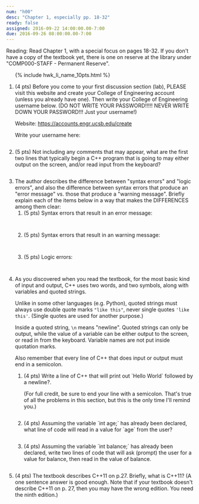```yaml
---
num: "h00"
desc: "Chapter 1, especially pp. 18-32"
ready: false
assigned: 2016-09-22 14:00:00.00-7:00
due: 2016-09-26 08:00:00.00-7:00
---
```


Reading: Read Chapter 1, with a special focus on pages 18-32.    If you don't have a copy of the textbook yet, there is one on reserve at the library under "COMP000-STAFF - Permanent Reserve".

<ol>

{% include hwk_li_name_10pts.html %}

<li style="margin-bottom:2em"> (4 pts) Before you come to your first discussion section (lab), PLEASE visit this website and create your College of Engineering account (unless you already have one).  Then write your College of Engineering username below. (DO NOT WRITE YOUR PASSWORD!!!!!  NEVER WRITE DOWN YOUR PASSWORD!!! Just your username!)

Website: <https://accounts.engr.ucsb.edu/create>

Write your username here:

</li>


<li  style="margin-bottom:2em"> (5 pts) Not including any comments that may appear, what are the first two lines that typically begin a C++ program that is going to may either output on the screen, and/or read input from the keyboard?


<li class="page-break-before">  The author describes the difference between "syntax errors" and "logic errors", and also the difference between syntax errors that produce an "error message" vs. those that produce a "warning message".    Briefly explain each of the items below in a way that makes the DIFFERENCES among them clear:

 <ol>
  <li style="margin-bottom:3em"> (5 pts) Syntax errors that result in an error message:
  </li>

  <li style="margin-bottom:3em"> (5 pts) Syntax errors that result in an warning message:
  </li>

  <li style="margin-bottom:3em"> (5 pts) Logic errors:
  </li>

 </ol>

</li>

<li>  As you discovered when you read the textbook, for the most basic kind of input and output, C++ uses two words, and two symbols, along with variables and quoted strings.    

Unlike in some other languages (e.g. Python), quoted strings must always use double quote marks `"like this"`, never single quotes `'like this'`.    (Single quotes are used for another purpose.)     

Inside a quoted string, `\n` means "newline".   Quoted strings can only be output, while the value of a variable can be either output to the screen, or read in from the keyboard.  Variable names are not put inside quotation marks.  

Also remember that every line of C++ that does input or output must end in a semicolon.

<ol>

 <li markdown="1" style="margin-bottom:2em;">  (4 pts) Write a line of C++ that will print out `Hello World` followed by a newline?.  

 (For full credit, be sure to end your line with a semicolon.   That's true of all the problems in this section, but this is the only time I'll remind you.)

 </li>

 <li markdown="1" style="margin-bottom:2em;"> (4 pts) Assuming the variable `int age;` has already been declared, what line of code will read in a value for `age` from the user?

 </li>

 <li markdown="1" style="margin-bottom:2em;">   (4 pts) Assuming the variable `int balance;` has already been declared, write two lines of code that will ask (prompt) the user for a value for balance, then read in the value of balance.

 </li>
</ol>
</li>

<li markdown="1" style="margin-bottom:5em;">  

(4 pts) The textbook describes C++11 on p.27.  Briefly, what is C++11? (A one sentence answer is good enough.  Note that if your textbook doesn't describe C++11 on p. 27, then you may have the wrong edition.  You need the ninth edition.)

</li>

</ol>


